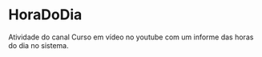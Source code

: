 # HoraDoDia
Atividade do canal Curso em vídeo no youtube com um informe das horas do dia no sistema.

